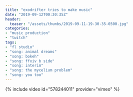 ```yaml
---
title: "exodrifter tries to make music"
date: "2019-09-12T00:30:35Z"
header:
  teaser: "/assets/thumbs/2019-09-11-19-30-35-0500.jpg"
categories:
- "music production"
- "twitch"
tags:
- "fl studio"
- "song: animal dreams"
- "song: bokeh"
- "song: ffxiv b side"
- "song: interim"
- "song: the mycelium problem"
- "song: you too"
---
```

{% include video id="578244011" provider="vimeo" %}
